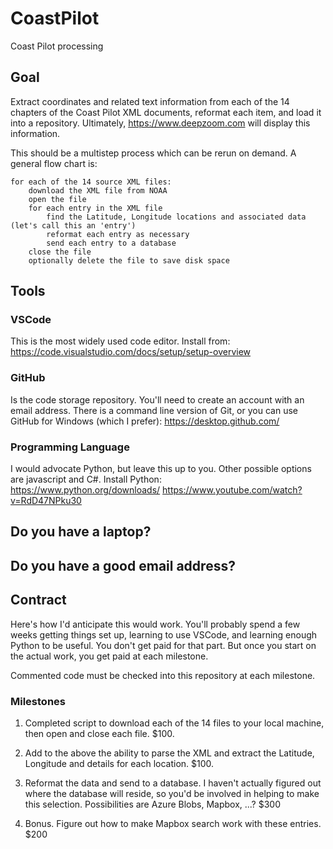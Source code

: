 # CoastPilot
Coast Pilot processing

## Goal
Extract coordinates and related text information from each of the 14 chapters of the Coast Pilot XML documents, reformat each item, and load it into a repository.  Ultimately, https://www.deepzoom.com will display this information. 

This should be a multistep process which can be rerun on demand.  A general flow chart is:

```
for each of the 14 source XML files:
    download the XML file from NOAA
    open the file
    for each entry in the XML file
        find the Latitude, Longitude locations and associated data (let's call this an 'entry')
        reformat each entry as necessary
        send each entry to a database
    close the file
    optionally delete the file to save disk space
``` 

## Tools

### VSCode
This is the most widely used code editor.  Install from:
https://code.visualstudio.com/docs/setup/setup-overview

### GitHub
Is the code storage repository.  You'll need to create an account with an email address.  There is a command line version of Git, or you can use GitHub for Windows (which I prefer):
https://desktop.github.com/

### Programming Language
I would advocate Python, but leave this up to you.  Other possible options are javascript and C#.
Install Python:  
https://www.python.org/downloads/
https://www.youtube.com/watch?v=RdD47NPku30  

## Do you have a laptop?

## Do you have a good email address?

## Contract
Here's how I'd anticipate this would work.  You'll probably spend a few weeks getting things set up, learning to use VSCode, and learning enough Python to be useful.  You don't get paid for that part.  But once you start on the actual work, you get paid at each milestone.

Commented code must be checked into this repository at each milestone.  

### Milestones

1. Completed script to download each of the 14 files to your local machine, then open and close each file.  $100.

2. Add to the above the ability to parse the XML and extract the Latitude, Longitude and details for each location. $100.

3. Reformat the data and send to a database.  I haven't actually figured out where the database will reside, so you'd be involved in helping to make this selection.  Possibilities are Azure Blobs, Mapbox, ...?  $300

4. Bonus.  Figure out how to make Mapbox search work with these entries.  $200

